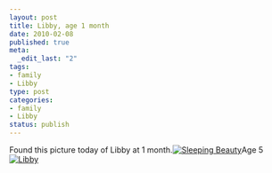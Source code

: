 ```yaml
--- 
layout: post
title: Libby, age 1 month
date: 2010-02-08
published: true
meta: 
  _edit_last: "2"
tags: 
- family
- Libby
type: post
categories: 
- family
- Libby
status: publish
---
```

Found this picture today of Libby at 1 month.[![Sleeping Beauty](http://media.eick.us/2011/05/175225160_7978308a24.jpg)](http://www.flickr.com/photos/andreweick/175225160/)Age 5[![Libby](http://media.eick.us/2011/05/4300372887_db2d0287f1.jpg)](http://www.flickr.com/photos/andreweick/4300372887/)

